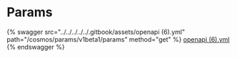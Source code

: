 # Params

{% swagger src="../../../../../.gitbook/assets/openapi (6).yml" path="/cosmos/params/v1beta1/params" method="get" %}
[openapi (6).yml](<../../../../../.gitbook/assets/openapi (6).yml>)
{% endswagger %}
